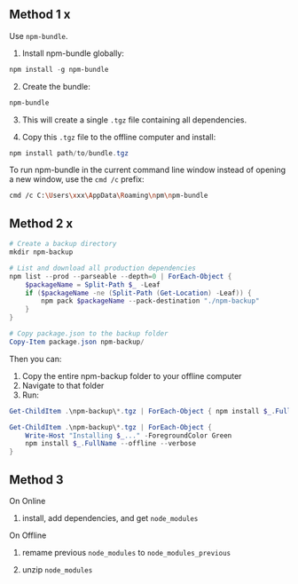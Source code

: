 
## Method 1 x
Use `npm-bundle`.

1. Install npm-bundle globally:
```powershell
npm install -g npm-bundle
```

2. Create the bundle:
```powershell
npm-bundle
```

3. This will create a single `.tgz` file containing all dependencies.

4. Copy this `.tgz` file to the offline computer and install:
```powershell
npm install path/to/bundle.tgz
```


To run npm-bundle in the current command line window instead of opening a new window, use the `cmd /c` prefix:
```bash
cmd /c C:\Users\xxx\AppData\Roaming\npm\npm-bundle
```

## Method 2 x

```powershell
# Create a backup directory
mkdir npm-backup

# List and download all production dependencies
npm list --prod --parseable --depth=0 | ForEach-Object { 
    $packageName = Split-Path $_ -Leaf
    if ($packageName -ne (Split-Path (Get-Location) -Leaf)) {
        npm pack $packageName --pack-destination "./npm-backup"
    }
}

# Copy package.json to the backup folder
Copy-Item package.json npm-backup/
```

Then you can:

1. Copy the entire npm-backup folder to your offline computer
2. Navigate to that folder
3. Run:

```powershell
Get-ChildItem .\npm-backup\*.tgz | ForEach-Object { npm install $_.FullName }
```

```powershell
Get-ChildItem .\npm-backup\*.tgz | ForEach-Object { 
    Write-Host "Installing $_..." -ForegroundColor Green
    npm install $_.FullName --offline --verbose
}
```

## Method 3

On Online

1. install, add dependencies, and get `node_modules`

On Offline

1. remame previous `node_modules` to `node_modules_previous`

2. unzip `node_modules`
